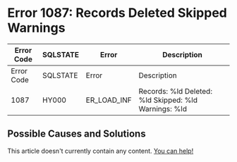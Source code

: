 
# Error 1087: Records Deleted Skipped Warnings


| Error Code | SQLSTATE | Error | Description |
| --- | --- | --- | --- |
| Error Code | SQLSTATE | Error | Description |
| 1087 | HY000 | ER_LOAD_INF | Records: %ld Deleted: %ld Skipped: %ld Warnings: %ld |




## Possible Causes and Solutions


This article doesn't currently contain any content. [You can help!](/en/writing-and-editing-knowledge-base-articles/)

